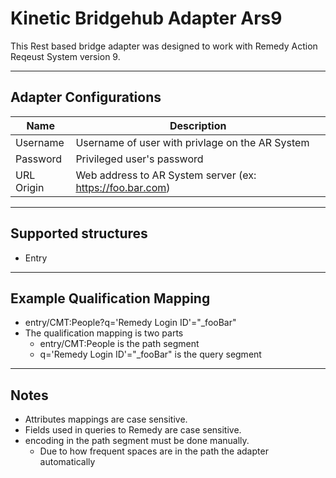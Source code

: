 # Kinetic Bridgehub Adapter Ars9

This Rest based bridge adapter was designed to work with Remedy Action Reqeust System version 9.
___
## Adapter Configurations
Name | Description
------------ | -------------
Username | Username of user with privlage on the AR System
Password | Privileged user's password
URL Origin | Web address to AR System server (ex: https://foo.bar.com)
___
## Supported structures
* Entry
___
## Example Qualification Mapping
* entry/CMT:People?q='Remedy Login ID'="_fooBar"
* The qualification mapping is two parts
  * entry/CMT:People is the path segment
  * q='Remedy Login ID'="_fooBar" is the query segment

___
## Notes
* Attributes mappings are case sensitive.
* Fields used in queries to Remedy are case sensitive.
* encoding in the path segment must be done manually.
  *  Due to how frequent spaces are in the path the adapter automatically 